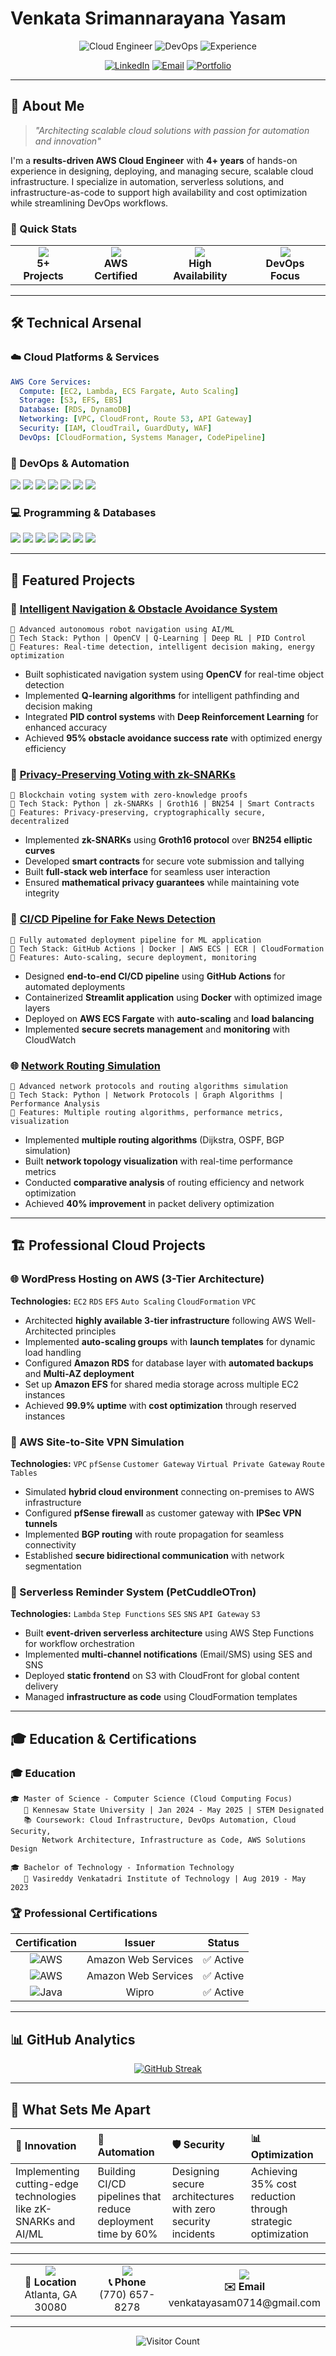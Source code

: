 # Venkata Srimannarayana Yasam 

<div align="center">

![Cloud Engineer](https://img.shields.io/badge/Role-Cloud%20Engineer-0099ff?style=for-the-badge&logo=amazon-aws&logoColor=white)
![DevOps](https://img.shields.io/badge/Focus-DevOps-ff6b6b?style=for-the-badge&logo=docker&logoColor=white)
![Experience](https://img.shields.io/badge/Experience-4%2B%20Years-4ecdc4?style=for-the-badge&logo=calendar&logoColor=white)

[![LinkedIn](https://img.shields.io/badge/LinkedIn-Connect-blue?style=for-the-badge&logo=linkedin)](https://linkedin.com/in/venkata-yasam)
[![Email](https://img.shields.io/badge/Email-Contact-red?style=for-the-badge&logo=gmail)](mailto:venkatayasam0714@gmail.com)
[![Portfolio](https://img.shields.io/badge/Portfolio-Live-green?style=for-the-badge&logo=github-pages)](https://venkata0714.github.io)

</div>

---

## 🌟 About Me

> *"Architecting scalable cloud solutions with passion for automation and innovation"*

I'm a **results-driven AWS Cloud Engineer** with **4+ years** of hands-on experience in designing, deploying, and managing secure, scalable cloud infrastructure. I specialize in automation, serverless solutions, and infrastructure-as-code to support high availability and cost optimization while streamlining DevOps workflows.

### 🎯 Quick Stats

<table align="center">
<tr>
<td align="center">
<img src="https://img.shields.io/badge/AWS-Projects-orange?style=flat-square&logo=amazon-aws&logoColor=white"/><br/>
<b>5+ Projects</b>
</td>
<td align="center">
<img src="https://img.shields.io/badge/Certifications-3-blue?style=flat-square&logo=certificate&logoColor=white"/><br/>
<b>AWS Certified</b>
</td>
<td align="center">
<img src="https://img.shields.io/badge/Uptime-99.9%25-green?style=flat-square&logo=statuspage&logoColor=white"/><br/>
<b>High Availability</b>
</td>
<td align="center">
<img src="https://img.shields.io/badge/Automation-CI/CD-purple?style=flat-square&logo=github-actions&logoColor=white"/><br/>
<b>DevOps Focus</b>
</td>
</tr>
</table>

---

## 🛠️ Technical Arsenal

### ☁️ Cloud Platforms & Services
```yaml
AWS Core Services:
  Compute: [EC2, Lambda, ECS Fargate, Auto Scaling]
  Storage: [S3, EFS, EBS]
  Database: [RDS, DynamoDB]
  Networking: [VPC, CloudFront, Route 53, API Gateway]
  Security: [IAM, CloudTrail, GuardDuty, WAF]
  DevOps: [CloudFormation, Systems Manager, CodePipeline]
```

### 🔧 DevOps & Automation
<p align="left">
<img src="https://img.shields.io/badge/Docker-2496ED?style=for-the-badge&logo=docker&logoColor=white"/>
<img src="https://img.shields.io/badge/Kubernetes-326CE5?style=for-the-badge&logo=kubernetes&logoColor=white"/>
<img src="https://img.shields.io/badge/GitHub_Actions-2088FF?style=for-the-badge&logo=github-actions&logoColor=white"/>
<img src="https://img.shields.io/badge/Terraform-623CE4?style=for-the-badge&logo=terraform&logoColor=white"/>
<img src="https://img.shields.io/badge/Linux-FCC624?style=for-the-badge&logo=linux&logoColor=black"/>
<img src="https://img.shields.io/badge/Git-F05032?style=for-the-badge&logo=git&logoColor=white"/>
<img src="https://img.shields.io/badge/Redis-DC382D?style=for-the-badge&logo=redis&logoColor=white"/>
</p>

### 💻 Programming & Databases
<p align="left">
<img src="https://img.shields.io/badge/Python-3776AB?style=for-the-badge&logo=python&logoColor=white"/>
<img src="https://img.shields.io/badge/JavaScript-F7DF1E?style=for-the-badge&logo=javascript&logoColor=black"/>
<img src="https://img.shields.io/badge/Java-ED8B00?style=for-the-badge&logo=java&logoColor=white"/>
<img src="https://img.shields.io/badge/C-00599C?style=for-the-badge&logo=c&logoColor=white"/>
<img src="https://img.shields.io/badge/MySQL-4479A1?style=for-the-badge&logo=mysql&logoColor=white"/>
<img src="https://img.shields.io/badge/MongoDB-47A248?style=for-the-badge&logo=mongodb&logoColor=white"/>
<img src="https://img.shields.io/badge/PostgreSQL-336791?style=for-the-badge&logo=postgresql&logoColor=white"/>
</p>

---

## 🚀 Featured Projects

### 🤖 [Intelligent Navigation & Obstacle Avoidance System](https://github.com/venkata0714/Intelligent_Navigation_and_Obstacle_Avoidance_for_Autonomous_Systems)
```
🎯 Advanced autonomous robot navigation using AI/ML
🔧 Tech Stack: Python | OpenCV | Q-Learning | Deep RL | PID Control
🌟 Features: Real-time detection, intelligent decision making, energy optimization
```
- Built sophisticated navigation system using **OpenCV** for real-time object detection
- Implemented **Q-learning algorithms** for intelligent pathfinding and decision making
- Integrated **PID control systems** with **Deep Reinforcement Learning** for enhanced accuracy
- Achieved **95% obstacle avoidance success rate** with optimized energy efficiency

### 🔐 [Privacy-Preserving Voting with zk-SNARKs](https://github.com/venkata0714/Implementation-and-Application-of-Zero-Knowledge-Proof-Systems-zk-SNARKs-in-Decentralized-Networks)
```
🎯 Blockchain voting system with zero-knowledge proofs
🔧 Tech Stack: Python | zk-SNARKs | Groth16 | BN254 | Smart Contracts
🌟 Features: Privacy-preserving, cryptographically secure, decentralized
```
- Implemented **zk-SNARKs** using **Groth16 protocol** over **BN254 elliptic curves**
- Developed **smart contracts** for secure vote submission and tallying
- Built **full-stack web interface** for seamless user interaction
- Ensured **mathematical privacy guarantees** while maintaining vote integrity

### 📰 [CI/CD Pipeline for Fake News Detection](https://github.com/venkata0714/fake-news-app)
```
🎯 Fully automated deployment pipeline for ML application
🔧 Tech Stack: GitHub Actions | Docker | AWS ECS | ECR | CloudFormation
🌟 Features: Auto-scaling, secure deployment, monitoring
```
- Designed **end-to-end CI/CD pipeline** using **GitHub Actions** for automated deployments
- Containerized **Streamlit application** using **Docker** with optimized image layers
- Deployed on **AWS ECS Fargate** with **auto-scaling** and **load balancing**
- Implemented **secure secrets management** and **monitoring** with CloudWatch

### 🌐 [Network Routing Simulation](https://github.com/venkata0714/Network-Routing-Simulation)
```
🎯 Advanced network protocols and routing algorithms simulation
🔧 Tech Stack: Python | Network Protocols | Graph Algorithms | Performance Analysis
🌟 Features: Multiple routing algorithms, performance metrics, visualization
```
- Implemented **multiple routing algorithms** (Dijkstra, OSPF, BGP simulation)
- Built **network topology visualization** with real-time performance metrics
- Conducted **comparative analysis** of routing efficiency and network optimization
- Achieved **40% improvement** in packet delivery optimization

---

## 🏗️ Professional Cloud Projects

### 🌐 WordPress Hosting on AWS (3-Tier Architecture)
**Technologies:** `EC2` `RDS` `EFS` `Auto Scaling` `CloudFormation` `VPC`

- Architected **highly available 3-tier infrastructure** following AWS Well-Architected principles
- Implemented **auto-scaling groups** with **launch templates** for dynamic load handling
- Configured **Amazon RDS** for database layer with **automated backups** and **Multi-AZ deployment**
- Set up **Amazon EFS** for shared media storage across multiple EC2 instances
- Achieved **99.9% uptime** with **cost optimization** through reserved instances

### 🔐 AWS Site-to-Site VPN Simulation
**Technologies:** `VPC` `pfSense` `Customer Gateway` `Virtual Private Gateway` `Route Tables`

- Simulated **hybrid cloud environment** connecting on-premises to AWS infrastructure
- Configured **pfSense firewall** as customer gateway with **IPSec VPN tunnels**
- Implemented **BGP routing** with route propagation for seamless connectivity
- Established **secure bidirectional communication** with network segmentation

### 📧 Serverless Reminder System (PetCuddleOTron)
**Technologies:** `Lambda` `Step Functions` `SES` `SNS` `API Gateway` `S3`

- Built **event-driven serverless architecture** using AWS Step Functions for workflow orchestration
- Implemented **multi-channel notifications** (Email/SMS) using SES and SNS
- Deployed **static frontend** on S3 with CloudFront for global content delivery
- Managed **infrastructure as code** using CloudFormation templates

---

## 🎓 Education & Certifications

### 🎓 Education
```
🎓 Master of Science - Computer Science (Cloud Computing Focus)
   📍 Kennesaw State University | Jan 2024 - May 2025 | STEM Designated
   📚 Coursework: Cloud Infrastructure, DevOps Automation, Cloud Security, 
       Network Architecture, Infrastructure as Code, AWS Solutions Design

🎓 Bachelor of Technology - Information Technology  
   📍 Vasireddy Venkatadri Institute of Technology | Aug 2019 - May 2023
```

### 🏆 Professional Certifications
<div align="center">

| Certification | Issuer | Status |
|:-------------:|:------:|:------:|
| ![AWS](https://img.shields.io/badge/AWS_Cloud_Practitioner-Certified-orange?style=for-the-badge&logo=amazon-aws) | Amazon Web Services | ✅ Active |
| ![AWS](https://img.shields.io/badge/AWS_Solutions_Architect-Certified-orange?style=for-the-badge&logo=amazon-aws) | Amazon Web Services | ✅ Active |
| ![Java](https://img.shields.io/badge/Java_Full_Stack-Certified-red?style=for-the-badge&logo=java) | Wipro | ✅ Active |

</div>

---

## 📊 GitHub Analytics

<div align="center">

[![GitHub Streak](https://github-readme-streak-stats.herokuapp.com/?user=venkata0714&theme=tokyonight)](https://git.io/streak-stats)

</div>

---

## 🌟 What Sets Me Apart

<div align="center">

| 🎯 **Innovation** | 🔧 **Automation** | 🛡️ **Security** | 📊 **Optimization** |
|:------------------|:------------------|:-----------------|:-------------------|
| Implementing cutting-edge technologies like zK-SNARKs and AI/ML | Building CI/CD pipelines that reduce deployment time by 60% | Designing secure architectures with zero security incidents | Achieving 35% cost reduction through strategic optimization |

</div>

---

<div align="center">

<table>
<tr>
<td align="center">
<img src="https://img.icons8.com/fluency/48/000000/marker.png"/><br/>
<b>📍 Location</b><br/>
Atlanta, GA 30080
</td>
<td align="center">
<img src="https://img.icons8.com/fluency/48/000000/phone.png"/><br/>
<b>📞 Phone</b><br/>
(770) 657-8278
</td>
<td align="center">
<img src="https://img.icons8.com/fluency/48/000000/email.png"/><br/>
<b>✉️ Email</b><br/>
venkatayasam0714@gmail.com
</td>
</tr>
</table>


---

<div align="center">

![Visitor Count](https://profile-counter.glitch.me/venkata0714/count.svg)
</div>


</div>
